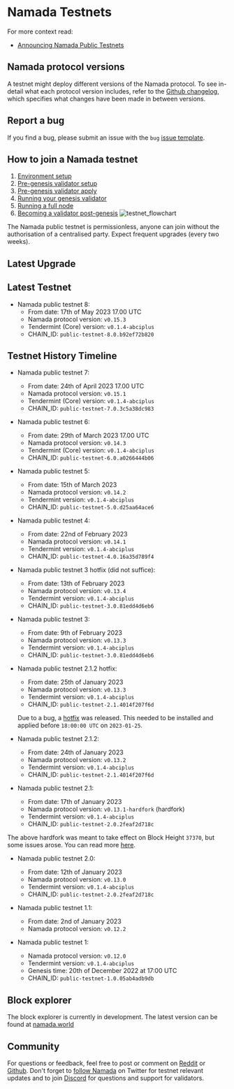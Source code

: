 # Namada Testnets

For more context read:
- [Announcing Namada Public Testnets](https://blog.namada.net/announcing-namada-public-testnets/)

## Namada protocol versions

A testnet might deploy different versions of the Namada protocol. To see in-detail what each protocol version includes, refer to the [Github changelog](https://github.com/anoma/namada/tree/main/.changelog), which specifies what changes have been made in between versions.

## Report a bug

If you find a bug, please submit an issue with the `bug` [issue template](https://github.com/anoma/namada/issues/new/choose).

## How to join a Namada testnet
  1. [Environment setup](./environment-setup.md)
  2. [Pre-genesis validator setup](./genesis-validator-setup.md)
  3. [Pre-genesis validator apply](./genesis-validator-apply.md)
  3. [Running your genesis validator](./run-your-genesis-validator.md)
  4. [Running a full node](./running-a-full-node.md)
  5. [Becoming a validator post-genesis](./post-genesis-validator.md)
![testnet_flowchart](../images/testnet_flowchart.png)

The Namada public testnet is permissionless, anyone can join without the authorisation of a centralised party. Expect frequent upgrades (every two weeks).

## Latest Upgrade


## Latest Testnet
- Namada public testnet 8:
  - From date: 17th of May 2023 17.00 UTC 
  - Namada protocol version: `v0.15.3` 
  - Tendermint (Core) version: `v0.1.4-abciplus`
  - CHAIN_ID: `public-testnet-8.0.b92ef72b820`


## Testnet History Timeline
- Namada public testnet 7:
  - From date: 24th of April 2023 17.00 UTC 
  - Namada protocol version: `v0.15.1` 
  - Tendermint (Core) version: `v0.1.4-abciplus`
  - CHAIN_ID: `public-testnet-7.0.3c5a38dc983`

- Namada public testnet 6:
  - From date: 29th of March 2023 17.00 UTC 
  - Namada protocol version: `v0.14.3` 
  - Tendermint (Core) version: `v0.1.4-abciplus`
  - CHAIN_ID: `public-testnet-6.0.a0266444b06`


- Namada public testnet 5:
  - From date: 15th of March 2023  
  - Namada protocol version: `v0.14.2` 
  - Tendermint version: `v0.1.4-abciplus`
  - CHAIN_ID: `public-testnet-5.0.d25aa64ace6`

- Namada public testnet 4:
  - From date: 22nd of February 2023  
  - Namada protocol version: `v0.14.1` 
  - Tendermint version: `v0.1.4-abciplus`
  - CHAIN_ID: `public-testnet-4.0.16a35d789f4`

- Namada public testnet 3 hotfix (did not suffice):
  - From date: 13th of February 2023  
  - Namada protocol version: `v0.13.4` 
  - Tendermint version: `v0.1.4-abciplus`
  - CHAIN_ID: `public-testnet-3.0.81edd4d6eb6`

- Namada public testnet 3:
  - From date: 9th of February 2023  
  - Namada protocol version: `v0.13.3` 
  - Tendermint version: `v0.1.4-abciplus`
  - CHAIN_ID: `public-testnet-3.0.81edd4d6eb6`

- Namada public testnet 2.1.2 hotfix:
  - From date: 25th of January 2023  
  - Namada protocol version: `v0.13.3` 
  - Tendermint version: `v0.1.4-abciplus`
  - CHAIN_ID: `public-testnet-2.1.4014f207f6d`

  Due to a bug,  a [hotfix](https://github.com/anoma/namada/releases/tag/v0.13.3) was released. 
  This needed to be installed and applied before `18:00:00 UTC` on `2023-01-25`.

- Namada public testnet 2.1.2:
  - From date: 24th of January 2023  
  - Namada protocol version: `v0.13.2` 
  - Tendermint version: `v0.1.4-abciplus`
  - CHAIN_ID: `public-testnet-2.1.4014f207f6d`

- Namada public testnet 2.1:
  - From date: 17th of January 2023  
  - Namada protocol version: `v0.13.1-hardfork` (hardfork)
  - Tendermint version: `v0.1.4-abciplus`
  - CHAIN_ID: `public-testnet-2.0.2feaf2d718c`

The above hardfork was meant to take effect on Block Height `37370`, but some issues arose. You can read more [here](https://blog.namada.net/namada-testnet-v0-13-0-upgrade-postmortem).

- Namada public testnet 2.0:
  - From date: 12th of January 2023  
  - Namada protocol version: `v0.13.0` 
  - Tendermint version: `v0.1.4-abciplus`
  - CHAIN_ID: `public-testnet-2.0.2feaf2d718c`

- Namada public testnet 1.1:
  - From date: 2nd of January 2023  
  - Namada protocol version: `v0.12.2` 
- Namada public testnet 1:
  - Namada protocol version: `v0.12.0`
  - Tendermint version: `v0.1.4-abciplus`
  - Genesis time: 20th of December 2022 at 17:00 UTC
  - CHAIN_ID: `public-testnet-1.0.05ab4adb9db`
  
## Block explorer
The block explorer is currently in development. The latest version can be found at [namada.world](https://namada.world/)

## Community
For questions or feedback, feel free to post or comment on [Reddit](https://www.reddit.com/r/namada) or [Github](https://github.com/anoma/namada/issues). Don't forget to [follow Namada](https://twitter.com/namadanetwork) on Twitter for testnet relevant updates and to join [Discord](https://discord.gg/namada) for questions and support for validators.
